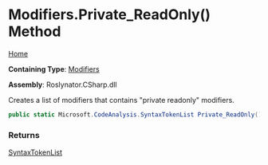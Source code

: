 # Modifiers\.Private\_ReadOnly\(\) Method

[Home](../../../../README.md)

**Containing Type**: [Modifiers](../README.md)

**Assembly**: Roslynator\.CSharp\.dll

  
Creates a list of modifiers that contains "private readonly" modifiers\.

```csharp
public static Microsoft.CodeAnalysis.SyntaxTokenList Private_ReadOnly()
```

### Returns

[SyntaxTokenList](https://docs.microsoft.com/en-us/dotnet/api/microsoft.codeanalysis.syntaxtokenlist)

